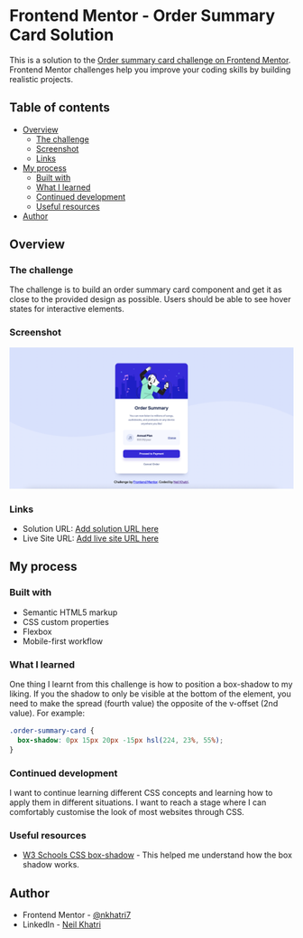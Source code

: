 # Frontend Mentor - Order Summary Card Solution

This is a solution to the [Order summary card challenge on Frontend Mentor](https://www.frontendmentor.io/challenges/order-summary-component-QlPmajDUj). Frontend Mentor challenges help you improve your coding skills by building realistic projects. 

## Table of contents

- [Overview](#overview)
  - [The challenge](#the-challenge)
  - [Screenshot](#screenshot)
  - [Links](#links)
- [My process](#my-process)
  - [Built with](#built-with)
  - [What I learned](#what-i-learned)
  - [Continued development](#continued-development)
  - [Useful resources](#useful-resources)
- [Author](#author)

## Overview

### The challenge
The challenge is to build an order summary card component and get it as close to the provided design as possible.
Users should be able to see hover states for interactive elements.

### Screenshot

![](./design/completed-screenshot.png)

### Links

- Solution URL: [Add solution URL here](https://your-solution-url.com)
- Live Site URL: [Add live site URL here](https://your-live-site-url.com)

## My process

### Built with

- Semantic HTML5 markup
- CSS custom properties
- Flexbox
- Mobile-first workflow

### What I learned

One thing I learnt from this challenge is how to position a box-shadow to my liking. If you the shadow to only be visible at the bottom of the element, you need to make the spread (fourth value) the opposite of the v-offset (2nd value). For example:
```css
.order-summary-card {
  box-shadow: 0px 15px 20px -15px hsl(224, 23%, 55%);
}
```

### Continued development

I want to continue learning different CSS concepts and learning how to apply them in different situations. I want to reach a stage where I can comfortably customise the look of most websites through CSS.

### Useful resources

- [W3 Schools CSS box-shadow](https://www.w3schools.com/cssref/css3_pr_box-shadow.asp) - This helped me understand how the box shadow works.

## Author
- Frontend Mentor - [@nkhatri7](https://www.frontendmentor.io/profile/nkhatri7)
- LinkedIn - [Neil Khatri](https://www.linkedin.com/in/neilkhatri/)
